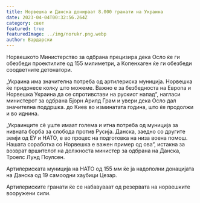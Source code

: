 ```yaml
---
title: Норвешка и Данска донираат 8.000 гранати на Украина
date: 2023-04-04T00:32:56.264Z
category: свет
featured: true
featuredImage: ../img/norukr.png.webp
author: Вардарски
---
```


Норвешкото Министерство за одбрана прецизира дека Осло ќе ги обезбеди проектилите од 155 милиметри, а Копенхаген ќе ги обезбеди соодветните детонатори.

„Украина има значителна потреба од артилериска муниција. Норвешка ќе придонесе колку што можеме. Важно е за безбедноста на Европа и Норвешка Украина да се спротивстави на рускиот напад“, нагласи министерот за одбрана Бјорн Арилд Грам и увери дека Осло дал значителна поддршка. до Киев во изминатата година, што ќе продолжи и во иднина.

„Украинците сè уште имаат голема и итна потреба од муниција за нивната борба за слобода против Русија. Данска, заедно со другите земји од ЕУ и НАТО, е во процес на подготовка на низа воена помош. Нашата соработка со Норвешка е важен пример од ова“, истакна за возврат вршителот на должноста министер за одбрана на Данска, Троелс Лунд Поулсен.

Артилериската муниција на НАТО од 155 мм ќе ја надополни донацијата на Данска од 19 самоодни хаубици Цезар.

Артилериските гранати ќе се набавуваат од резервата на норвешките вооружени сили.
